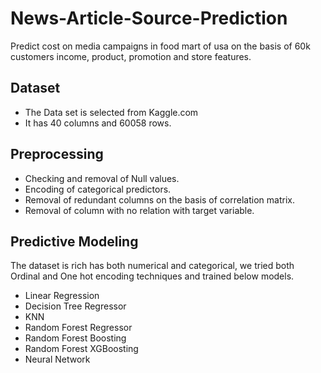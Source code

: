 # News-Article-Source-Prediction

Predict cost on media campaigns in food mart of usa on the basis of 60k customers income, product, promotion and store features.

## Dataset

- The Data set is selected from Kaggle.com
- It has 40 columns and 60058 rows.

## Preprocessing

- Checking and removal of Null values.
- Encoding of categorical predictors.
- Removal of redundant columns on the basis of correlation matrix.
- Removal of column with no relation with target variable.

## Predictive Modeling

The dataset is rich has both numerical and categorical, we tried both Ordinal and One hot encoding techniques and trained below models.
- Linear Regression
- Decision Tree Regressor
- KNN
- Random Forest Regressor
- Random Forest Boosting
- Random Forest XGBoosting
- Neural Network

